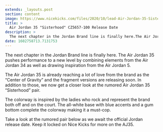 ```yaml
--- 
extends: _layouts.post 
section: content 
image: https://www.nicekicks.com/files/2020/10/lead-Air-Jordan-35-Sisterhood-CZ5657-100-Release-Date.jpg 
title: > 
  Air Jordan 35 "Sisterhood" CZ5657-100 Release Date 
description: > 
  The next chapter in the Jordan Brand line is finally here.The Air Jordan 35 pushes performance to a new level by combining elements from the Air Jordan 34 as well as drawing inspiration from the Air Jordan 5.The Air Jordan 35 is already reaching a lot of love from the brand as the “Center of Gravity” and the fragment versions are releasing soon.In addition to those, we now get a closer look at the rumored Air Jordan 35 “Sisterhood” pair.Take a look at the rumored pair below as we await the official Jordan release date. 
date: 1602758713.7131753 
--- 
```

The next chapter in the Jordan Brand line is finally here. The Air Jordan 35 pushes performance to a new level by combining elements from the Air Jordan 34 as well as drawing inspiration from the Air Jordan 5.

The Air Jordan 35 is already reaching a lot of love from the brand as the “Center of Gravity” and the fragment versions are releasing soon. In addition to those, we now get a closer look at the rumored Air Jordan 35 “Sisterhood” pair.

The colorway is inspired by the ladies who rock and represent the brand both off and on the court. The all-white base with blue accents and a gum bottom complete the colorway making it a must-cop.

Take a look at the rumored pair below as we await the official Jordan release date. Keep it locked on Nice Kicks for more on the AJ35.